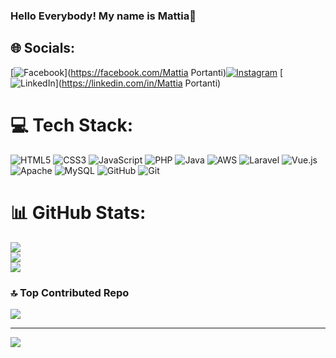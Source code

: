 ### Hello Everybody! My name is Mattia👋

## 🌐 Socials:
[![Facebook](https://img.shields.io/badge/Facebook-%231877F2.svg?logo=Facebook&logoColor=white)](https://facebook.com/Mattia Portanti)[![Instagram](https://img.shields.io/badge/Instagram-%23E4405F.svg?logo=Instagram&logoColor=white)](https://instagram.com/tia_portanti) [![LinkedIn](https://img.shields.io/badge/LinkedIn-%230077B5.svg?logo=linkedin&logoColor=white)](https://linkedin.com/in/Mattia Portanti) 

# 💻 Tech Stack:
![HTML5](https://img.shields.io/badge/html5-%23E34F26.svg?style=for-the-badge&logo=html5&logoColor=white) ![CSS3](https://img.shields.io/badge/css3-%231572B6.svg?style=for-the-badge&logo=css3&logoColor=white) ![JavaScript](https://img.shields.io/badge/javascript-%23323330.svg?style=for-the-badge&logo=javascript&logoColor=%23F7DF1E) ![PHP](https://img.shields.io/badge/php-%23777BB4.svg?style=for-the-badge&logo=php&logoColor=white) ![Java](https://img.shields.io/badge/java-%23ED8B00.svg?style=for-the-badge&logo=openjdk&logoColor=white) ![AWS](https://img.shields.io/badge/AWS-%23FF9900.svg?style=for-the-badge&logo=amazon-aws&logoColor=white) ![Laravel](https://img.shields.io/badge/laravel-%23FF2D20.svg?style=for-the-badge&logo=laravel&logoColor=white) ![Vue.js](https://img.shields.io/badge/vue.js-%2335495e.svg?style=for-the-badge&logo=vuedotjs&logoColor=%234FC08D) ![Apache](https://img.shields.io/badge/apache-%23D42029.svg?style=for-the-badge&logo=apache&logoColor=white) ![MySQL](https://img.shields.io/badge/mysql-4479A1.svg?style=for-the-badge&logo=mysql&logoColor=white) ![GitHub](https://img.shields.io/badge/github-%23121011.svg?style=for-the-badge&logo=github&logoColor=white) ![Git](https://img.shields.io/badge/git-%23F05033.svg?style=for-the-badge&logo=git&logoColor=white)
# 📊 GitHub Stats:
![](https://github-readme-stats.vercel.app/api?username=tiiaaaa&theme=great-gatsby&hide_border=false&include_all_commits=false&count_private=false)<br/>
![](https://github-readme-streak-stats.herokuapp.com/?user=tiiaaaa&theme=great-gatsby&hide_border=false)<br/>
![](https://github-readme-stats.vercel.app/api/top-langs/?username=tiiaaaa&theme=great-gatsby&hide_border=false&include_all_commits=false&count_private=false&layout=compact)

### 🔝 Top Contributed Repo
![](https://github-contributor-stats.vercel.app/api?username=tiiaaaa&limit=5&theme=great-gatsby&combine_all_yearly_contributions=true)

---
[![](https://visitcount.itsvg.in/api?id=tiiaaaa&icon=1&color=2)](https://visitcount.itsvg.in)

<!-- Proudly created with GPRM ( https://gprm.itsvg.in ) -->
